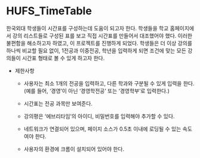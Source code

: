 # HUFS_TimeTable

한국외대 학생들이 시간표를 구성하는데 도움이 되고자 한다. 
학생들을 학교 홈페이지에서 강의 리스트들로 구성된 표를 보고 직접 시간표를 만들어서 대조했어야 했다. 
이러한 불편함을 해소하고자 하였고, 이 프로젝트를 진행하게 되었다. 
학생들은 더 이상 강의를 하나씩 비교할 필요 없이,
1전공과 이중전공, 학년을 입력하게 되면 조건에 맞는 모든 강의들이 시간표 형태로 볼 수 있게 하고자 한다.

* 제한사항  

  * 사용자는 최소 1개의 전공을 입력하고, 다른 학과와 구분될 수 있게 입력을 한다. 
  (예를 들어, ‘경영’이 아닌 ‘경영학전공’ 또는 ‘경영학부’로 입력한다.)

  * 시간표는 전공 과목만 보여준다.

  * 강의평은 ‘에브리타임’의 아이디, 비밀번호를 입력해야 추가할 수 있다.


  * 네트워크가 연결되어 있으며, 페이지 소스가 0.5초 이내에 로딩될 수 있는 속도여야 한다.

  * 사용자의 환경에 크롬이 설치되어 있어야 한다.


